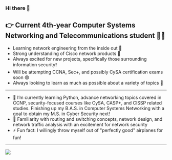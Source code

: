 ### Hi there 👋

## 👉 Current 4th-year Computer Systems Networking and Telecommunications student 🧑‍🎓

- Learning network engineering from the inside out 📖
- Strong understanding of Cisco network products 🤯
- Always excited for new projects, specifically those surrounding information security❗
- Will be attempting CCNA, Sec+, and possibly CySA certification exams soon 😄
- Always looking to learn as much as possible about a variety of topics 🙂

---

- 🌱 I’m currently learning Python, advance networking topics covered in CCNP, security-focused courses like CySA, CASP+, and CISSP related studies. Finishing up my B.A.S. in Computer Systems Networking with a goal to obtain my M.S. in Cyber Security next!
- 💬 Familiarity with routing and switching concepts, network design, and network traffic analysis with an excitement for network security
- ⚡ Fun fact: I willingly throw myself out of "perfectly good" airplanes for fun!

---

<img align="left" src="https://tryhackme-badges.s3.amazonaws.com/WanderingPacket.png" />
